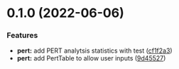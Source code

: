 # 0.1.0 (2022-06-06)


### Features

* **pert:** add PERT analytsis statistics with test ([cf1f2a3](https://github.com/Howard86/pert/commit/cf1f2a3ad2d5fed14f345aba661ca97d309ecc57))
* **pert:** add PertTable to allow user inputs ([9d45527](https://github.com/Howard86/pert/commit/9d45527f60e5fec72369af49e25c091ac9f19da0))



